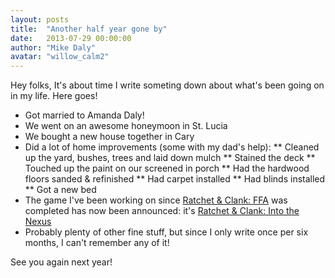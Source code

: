 ```yaml
---
layout: posts
title:  "Another half year gone by"
date:   2013-07-29 00:00:00
author: "Mike Daly"
avatar: "willow_calm2"
---
```

Hey folks, It's about time I write someting down about what's been going on in my life. Here goes!

* Got married to Amanda Daly!
* We went on an awesome honeymoon in St. Lucia
* We bought a new house together in Cary
* Did a lot of home improvements (some with my dad's help):
** Cleaned up the yard, bushes, trees and laid down mulch
** Stained the deck
** Touched up the paint on our screened in porch
** Had the hardwood floors sanded &amp; refinished
** Had carpet installed
** Had blinds installed
** Got a new bed
* The game I've been working on since [Ratchet &amp; Clank: FFA](http://www.youtube.com/watch?v=ZY1aeurQ2z4) was completed has now been announced: it's [Ratchet &amp; Clank: Into the Nexus](http://www.youtube.com/watch?v=3X2M7USGkgM)
* Probably plenty of other fine stuff, but since I only write once per six months, I can't remember any of it!

See you again next year!
